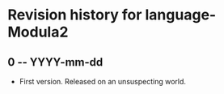 # Revision history for language-Modula2

## 0 -- YYYY-mm-dd

* First version. Released on an unsuspecting world.
